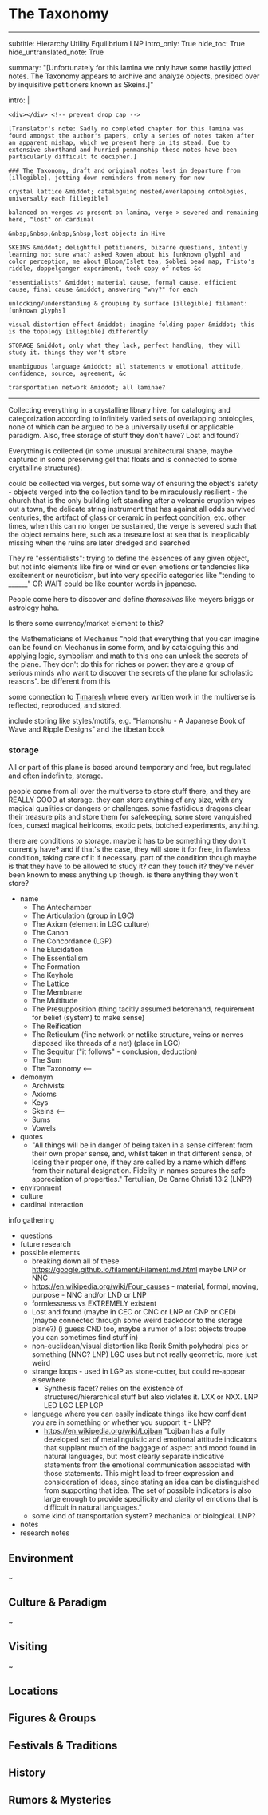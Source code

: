 # The Taxonomy

---
subtitle: Hierarchy Utility Equilibrium LNP
intro_only: True
hide_toc: True
hide_untranslated_note: True
<!-- post_intro_only: MEDIA("David Hellman - Braid background.jpg") -->

summary: "[Unfortunately for this lamina we only have some hastily jotted notes. The Taxonomy appears to archive and analyze objects, presided over by inquisitive petitioners known as Skeins.]"

intro: |

    <div></div> <!-- prevent drop cap -->

    [Translator's note: Sadly no completed chapter for this lamina was found amongst the author's papers, only a series of notes taken after an apparent mishap, which we present here in its stead. Due to extensive shorthand and hurried penmanship these notes have been particularly difficult to decipher.]

    ### The Taxonomy, draft and original notes lost in departure from [illegible], jotting down reminders from memory for now

    crystal lattice &middot; cataloguing nested/overlapping ontologies, universally each [illegible]

    balanced on verges vs present on lamina, verge > severed and remaining here, "lost" on cardinal

    &nbsp;&nbsp;&nbsp;&nbsp;lost objects in Hive

    SKEINS &middot; delightful petitioners, bizarre questions, intently learning not sure what? asked Rowen about his [unknown glyph] and color perception, me about Bloom/Islet tea, Soblei bead map, Tristo's riddle, doppelganger experiment, took copy of notes &c

    "essentialists" &middot; material cause, formal cause, efficient cause, final cause &middot; answering "why?" for each

    unlocking/understanding & grouping by surface [illegible] filament: [unknown glyphs]

    visual distortion effect &middot; imagine folding paper &middot; this is the topology [illegible] differently

    STORAGE &middot; only what they lack, perfect handling, they will study it. things they won't store

    unambiguous language &middot; all statements w emotional attitude, confidence, source, agreement, &c

    transportation network &middot; all laminae?
---

<!--
what's the point?

-
-->



Collecting everything in a crystalline library hive, for cataloging and categorization according to infinitely varied sets of overlapping ontologies, none of which can be argued to be a universally useful or applicable paradigm. Also, free storage of stuff they don't have? Lost and found?

Everything is collected (in some unusual architectural shape, maybe captured in some preserving gel that floats and is connected to some crystalline structures).

could be collected via verges, but some way of ensuring the object's safety - objects verged into the collection tend to be miraculously resilient - the church that is the only building left standing after a volcanic eruption wipes out a town, the delicate string instrument that has against all odds survived centuries, the artifact of glass or ceramic in perfect condition, etc. other times, when this can no longer be sustained, the verge is severed such that the object remains here, such as a treasure lost at sea that is inexplicably missing when the ruins are later dredged and searched

They're "essentialists": trying to define the essences of any given object, but not into elements like fire or wind or even emotions or tendencies like excitement or neuroticism, but into very specific categories like "tending to ______" OR WAIT could be like counter words in japanese.

People come here to discover and define *themselves* like meyers briggs or astrology haha.

Is there some currency/market element to this?

the Mathematicians of Mechanus "hold that everything that you can imagine can be found on Mechanus in some form, and by cataloguing this and applying logic, symbolism and math to this one can unlock the secrets of the plane. They don't do this for riches or power: they are a group of serious minds who want to discover the secrets of the plane for scholastic reasons". be different from this

some connection to [Timaresh](http://www.rilmani.org/timaresh/Timaresh) where every written work in the multiverse is reflected, reproduced, and stored.

include storing like styles/motifs, e.g. "Hamonshu - A Japanese Book of Wave and Ripple Designs" and the tibetan book

### storage

All or part of this plane is based around temporary and free, but regulated and often indefinite, storage.

people come from all over the multiverse to store stuff there, and they are REALLY GOOD at storage. they can store anything of any size, with any magical qualities or dangers or challenges. some fastidious dragons clear their treasure pits and store them for safekeeping, some store vanquished foes, cursed magical heirlooms, exotic pets, botched experiments, anything.

there are conditions to storage. maybe it has to be something they don't currently have? and if that's the case, they will store it for free, in flawless condition, taking care of it if necessary. part of the condition though maybe is that they have to be allowed to study it? can they touch it? they've never been known to mess anything up though. is there anything they won't store?

- name
    - The Antechamber
    - The Articulation (group in LGC)
    - The Axiom (element in LGC culture)
    - The Canon
    - The Concordance (LGP)
    - The Elucidation
    - The Essentialism
    - The Formation
    - The Keyhole
    - The Lattice
    - The Membrane
    - The Multitude
    - The Presupposition (thing tacitly assumed beforehand, requirement for belief (system) to make sense)
    - The Reification
    - The Reticulum (fine network or netlike structure, veins or nerves disposed like threads of a net) (place in LGC)
    - The Sequitur ("it follows" - conclusion, deduction)
    - The Sum
    - The Taxonomy <--
- demonym
    - Archivists
    - Axioms
    - Keys
    - Skeins <--
    - Sums
    - Vowels
- quotes
    - "All things will be in danger of being taken in a sense different from their own proper sense, and, whilst taken in that different sense, of losing their proper one, if they are called by a name which differs from their natural designation. Fidelity in names secures the safe appreciation of properties." Tertullian, De Carne Christi 13:2 (LNP?)
- environment
- culture
- cardinal interaction

info gathering

- questions
- future research
- possible elements
    - breaking down all of these https://google.github.io/filament/Filament.md.html maybe LNP or NNC
    - https://en.wikipedia.org/wiki/Four_causes - material, formal, moving, purpose - NNC and/or LND or LNP
    - formlessness vs EXTREMELY existent
    - Lost and found (maybe in CEC or CNC or LNP or CNP or CED) (maybe connected through some weird backdoor to the storage plane?) (i guess CND too, maybe a rumor of a lost objects troupe you can sometimes find stuff in)
    - non-euclidean/visual distortion like Rorik Smith polyhedral pics or something (NNC? LNP) LGC uses but not really geometric, more just weird
    - strange loops - used in LGP as stone-cutter, but could re-appear elsewhere
        + Synthesis facet? relies on the existence of structured/hierarchical stuff but also violates it. LXX or NXX. LNP LED LGC LEP LGP
    - language where you can easily indicate things like how confident you are in something or whether you support it - LNP?
        - https://en.wikipedia.org/wiki/Lojban "Lojban has a fully developed set of metalinguistic and emotional attitude indicators that supplant much of the baggage of aspect and mood found in natural languages, but most clearly separate indicative statements from the emotional communication associated with those statements. This might lead to freer expression and consideration of ideas, since stating an idea can be distinguished from supporting that idea. The set of possible indicators is also large enough to provide specificity and clarity of emotions that is difficult in natural languages."
    - some kind of transportation system? mechanical or biological. LNP?
- notes
- research notes

## Environment

~

## Culture & Paradigm

~

## Visiting

~

## Locations

## Figures & Groups

## Festivals & Traditions

## History

## Rumors & Mysteries
